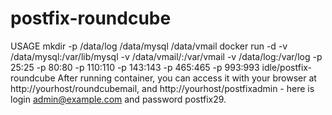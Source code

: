 # postfix-roundcube
USAGE
mkdir -p /data/log /data/mysql /data/vmail
docker run -d -v /data/mysql:/var/lib/mysql -v /data/vmail/:/var/vmail -v /data/log:/var/log -p 25:25 -p 80:80 -p 110:110 -p 143:143 -p 465:465 -p 993:993 idle/postfix-roundcube
After running container, you can access it with your browser at http://yourhost/roundcubemail, and http://yourhost/postfixadmin - here is login admin@example.com and password postfix29.
